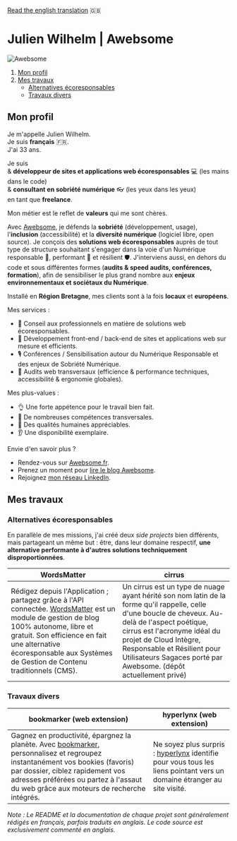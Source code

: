 [Read the english translation](README.en.md)  :gb:

# Julien Wilhelm | Awebsome

![Awebsome](https://media-exp1.licdn.com/dms/image/C4D16AQE1nl5Dpm-0bQ/profile-displaybackgroundimage-shrink_200_800/0/1591301085834?e=1617235200&v=beta&t=8SwV2l2DmThiTvLFCxPPi-U97mWiEzIVAIkuiA9OeHA)

1. [Mon profil](#mon-profil)
2. [Mes travaux](#mes-travaux)
    - [Alternatives écoresponsables](#alternatives-écoresponsables)
    - [Travaux divers](#travaux-divers)

## Mon profil

Je m'appelle Julien Wilhelm.  
Je suis **français**  :fr:.  
J'ai 33 ans. 

Je suis   
& **développeur de sites et applications web écoresponsables** :computer: (les mains dans le code)  
& **consultant en sobriété numérique** :eyeglasses: (les yeux dans les yeux)  
en tant que **freelance**.

Mon métier est le reflet de **valeurs** qui me sont chères. 

Avec [Awebsome](https://awebsome.fr), je défends la **sobriété** (développement, usage), l'**inclusion** (accessibilité) et la **diversité numérique** (logiciel libre, open source). Je conçois des **solutions web écoresponsables** auprès de tout type de structure souhaitant s'engager dans la voie d'un Numérique responsable 🌿️, performant 🚀️ et résilient 🛡️. J'interviens aussi, en dehors du code et sous différentes formes (**audits & speed audits, conférences, formation**), afin de sensibiliser le plus grand nombre aux **enjeux environnementaux et sociétaux du Numérique**.

Installé en **Région Bretagne**, mes clients sont à la fois **locaux** et **européens**. 

Mes services :
- 🌱️ Conseil aux professionnels en matière de solutions web écoresponsables.
- 🚀 Développement front-end / back-end de sites et applications web sur mesure et efficients.
- 🎙️ Conférences / Sensibilisation autour du Numérique Responsable et des enjeux de Sobriété Numérique.
- 🔎 Audits web transversaux (efficience & performance techniques, accessibilité & ergonomie globales).

Mes plus-values :
- 👌 Une forte appétence pour le travail bien fait.
- 💪 De nombreuses compétences transversales.
- 🤝 Des qualités humaines appréciables.
- 👂 Une disponibilité exemplaire.
 
Envie d'en savoir plus ?

- Rendez-vous sur [Awebsome.fr](https://awebsome.fr).  
- Prenez un moment pour [lire le blog Awebsome](https://awebsome.fr/blog-awebsome/).  
- Rejoignez [mon réseau LinkedIn](https://www.linkedin.com/in/julien-wilhelm/).

## Mes travaux

### Alternatives écoresponsables

En parallèle de mes missions, j'ai créé deux *side projects* bien différents, mais partageant un même but : être, dans leur domaine respectif, **une alternative performante à d'autres solutions techniquement disproportionnées**.

WordsMatter | cirrus
------------ | -------------
Rédigez depuis l'Application ; partagez grâce à l'API connectée. [WordsMatter](https://github.com/AwebsomeFr/WordsMatter) est un module de gestion de blog 100% autonome, libre et gratuit. Son efficience en fait une alternative écoresponsable aux Systèmes de Gestion de Contenu traditionnels (CMS). | Un cirrus est un type de nuage ayant hérité son nom latin de la forme qu'il rappelle, celle d'une boucle de cheveux. Au-delà de l'aspect poétique, cirrus est l'acronyme idéal du projet de Cloud Intègre, Responsable et Résilient pour Utilisateurs Sagaces porté par Awebsome. (dépôt actuellement privé)

### Travaux divers

bookmarker (web extension) | hyperlynx (web extension)
------------ | -------------
Gagnez en productivité, épargnez la planète. Avec [bookmarker](https://github.com/AwebsomeFr/bookmarker), personnalisez et regroupez instantanément vos bookies (favoris) par dossier, ciblez rapidement vos adresses préférées ou partez à l'assaut du web grâce aux moteurs de recherche intégrés. | Ne soyez plus surpris : [hyperlynx](https://github.com/AwebsomeFr/hyperlynx) identifie pour vous tous les liens pointant vers un domaine étranger au site visité.

*Note : Le README et la documentation de chaque projet sont généralement rédigés en français, parfois traduits en anglais. Le code source est exclusivement commenté en anglais.* 
